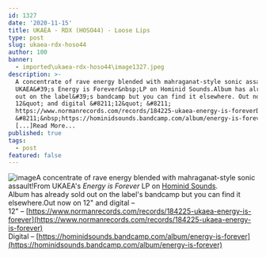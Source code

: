 ```yaml
---
id: 1327
date: '2020-11-15'
title: UKAEA - RDX (HOSO44) - Loose Lips
type: post
slug: ukaea-rdx-hoso44
author: 100
banner:
  - imported\ukaea-rdx-hoso44\image1327.jpeg
description: >-
  A concentrate of rave energy blended with mahraganat-style sonic assault! From
  UKAEA&#39;s Energy is Forever&nbsp;LP on Hominid Sounds.Album has already sold
  out on the label&#39;s bandcamp but you can find it elsewhere. Out now on
  12&quot; and digital &#8211;12&quot; &#8211;
  https://www.normanrecords.com/records/184225-ukaea-energy-is-foreverDigital
  &#8211;&nbsp;https://hominidsounds.bandcamp.com/album/energy-is-forever
  [...]Read More...
published: true
tags:
  - post
featured: false
---
```

![image](../imported\ukaea-rdx-hoso44\image1327.jpeg)A concentrate of rave energy blended with mahraganat-style sonic assault!From UKAEA's _Energy is Forever_ LP on [Hominid Sounds](https://hominidsounds.bandcamp.com).  
Album has already sold out on the label's bandcamp but you can find it elsewhere.Out now on 12" and digital –  
12" – [https://www.normanrecords.com/records/184225-ukaea-energy-is-forever](https://www.normanrecords.com/records/184225-ukaea-energy-is-forever)  
Digital – [https://hominidsounds.bandcamp.com/album/energy-is-forever](https://hominidsounds.bandcamp.com/album/energy-is-forever)